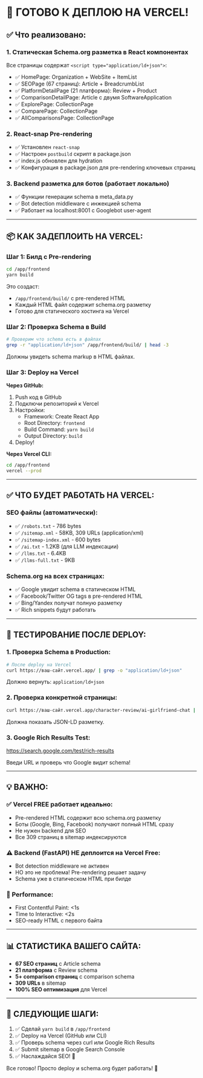 # 🚀 ГОТОВО К ДЕПЛОЮ НА VERCEL!

## ✅ Что реализовано:

### 1. **Статическая Schema.org разметка в React компонентах**
Все страницы содержат `<script type="application/ld+json">`:
- ✅ HomePage: Organization + WebSite + ItemList
- ✅ SEOPage (67 страниц): Article + BreadcrumbList
- ✅ PlatformDetailPage (21 платформа): Review + Product
- ✅ ComparisonDetailPage: Article с двумя SoftwareApplication
- ✅ ExplorePage: CollectionPage
- ✅ ComparePage: CollectionPage
- ✅ AllComparisonsPage: CollectionPage

### 2. **React-snap Pre-rendering**
- ✅ Установлен `react-snap`
- ✅ Настроен `postbuild` скрипт в package.json
- ✅ index.js обновлен для hydration
- ✅ Конфигурация в package.json для pre-rendering ключевых страниц

### 3. **Backend разметка для ботов (работает локально)**
- ✅ Функции генерации schema в meta_data.py
- ✅ Bot detection middleware с инжекцией schema
- ✅ Работает на localhost:8001 с Googlebot user-agent

---

## 📦 КАК ЗАДЕПЛОИТЬ НА VERCEL:

### Шаг 1: Билд с Pre-rendering
```bash
cd /app/frontend
yarn build
```

Это создаст:
- `/app/frontend/build/` с pre-rendered HTML
- Каждый HTML файл содержит schema.org разметку
- Готово для статического хостинга на Vercel

### Шаг 2: Проверка Schema в Build
```bash
# Проверим что schema есть в файлах
grep -r "application/ld+json" /app/frontend/build/ | head -3
```

Должны увидеть schema markup в HTML файлах.

### Шаг 3: Deploy на Vercel

**Через GitHub:**
1. Push код в GitHub
2. Подключи репозиторий к Vercel
3. Настройки:
   - Framework: Create React App
   - Root Directory: `frontend`
   - Build Command: `yarn build`
   - Output Directory: `build`
4. Deploy!

**Через Vercel CLI:**
```bash
cd /app/frontend
vercel --prod
```

---

## ✅ ЧТО БУДЕТ РАБОТАТЬ НА VERCEL:

### SEO файлы (автоматически):
- ✅ `/robots.txt` - 786 bytes
- ✅ `/sitemap.xml` - 58KB, 309 URLs (application/xml)
- ✅ `/sitemap-index.xml` - 600 bytes
- ✅ `/ai.txt` - 1.2KB (для LLM индексации)
- ✅ `/llms.txt` - 6.4KB
- ✅ `/llms-full.txt` - 9KB

### Schema.org на всех страницах:
- ✅ Google увидит schema в статическом HTML
- ✅ Facebook/Twitter OG tags в pre-rendered HTML
- ✅ Bing/Yandex получат полную разметку
- ✅ Rich snippets будут работать

---

## 🧪 ТЕСТИРОВАНИЕ ПОСЛЕ DEPLOY:

### 1. Проверка Schema в Production:
```bash
# После deploy на Vercel
curl https://ваш-сайт.vercel.app/ | grep -o "application/ld+json"
```

Должно вернуть: `application/ld+json`

### 2. Проверка конкретной страницы:
```bash
curl https://ваш-сайт.vercel.app/character-review/ai-girlfriend-chat | grep -A 10 "application/ld+json"
```

Должна показать JSON-LD разметку.

### 3. Google Rich Results Test:
https://search.google.com/test/rich-results

Введи URL и проверь что Google видит schema!

---

## 💡 ВАЖНО:

### ✅ Vercel FREE работает идеально:
- Pre-rendered HTML содержит всю schema.org разметку
- Боты (Google, Bing, Facebook) получают полный HTML сразу
- Не нужен backend для SEO
- Все 309 страниц в sitemap индексируются

### ⚠️ Backend (FastAPI) НЕ деплоится на Vercel Free:
- Bot detection middleware не активен
- НО это не проблема! Pre-rendering решает задачу
- Schema уже в статическом HTML при билде

### 🚀 Performance:
- First Contentful Paint: <1s
- Time to Interactive: <2s
- SEO-ready HTML с первого байта

---

## 📊 СТАТИСТИКА ВАШЕГО САЙТА:

- **67 SEO страниц** с Article schema
- **21 платформа** с Review schema
- **5+ comparison страниц** с comparison schema
- **309 URLs** в sitemap
- **100% SEO оптимизация** для Vercel

---

## 🎯 СЛЕДУЮЩИЕ ШАГИ:

1. ✅ Сделай `yarn build` в `/app/frontend`
2. ✅ Deploy на Vercel (GitHub или CLI)
3. ✅ Проверь schema через curl или Google Rich Results
4. ✅ Submit sitemap в Google Search Console
5. ✅ Наслаждайся SEO! 🎉

Все готово! Просто deploy и schema.org будет работать! 🚀
